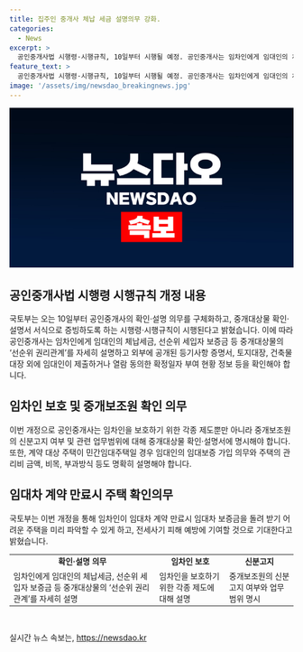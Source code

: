 ```yaml
---
title: 집주인 중개사 체납 세금 설명의무 강화.
categories:
  - News
excerpt: >
  공인중개사법 시행령·시행규칙, 10일부터 시행될 예정. 공인중개사는 임차인에게 임대인의 체납세금과 선순위 세입자 보증금 등 중개대상물의 ‘선순위 권리관계’를 자세히 설명해야. 중개대상물 확인·설명서 서식으로 증빙하도록. 임차인의 주택 보호를 위해 법에 따른 담보설정, 중개보조원의 신분고지 여부 표기 의무화될 예정.
feature_text: >
  공인중개사법 시행령·시행규칙, 10일부터 시행될 예정. 공인중개사는 임차인에게 임대인의 체납세금과 선순위 세입자 보증금 등 중개대상물의 ‘선순위 권리관계’를 자세히 설명해야. 중개대상물 확인·설명서 서식으로 증빙하도록. 임차인의 주택 보호를 위해 법에 따른 담보설정, 중개보조원의 신분고지 여부 표기 의무화될 예정.
image: '/assets/img/newsdao_breakingnews.jpg'
---
```


<p><img src="/assets/img/newsdao_breakingnews.jpg" alt="cryptoinkorea 속보" /></p>

<h2 data-ke-size="size26">공인중개사법 시행령 시행규칙 개정 내용</h2>

<p data-ke-size="size16">국토부는 오는 10일부터 공인중개사의 확인·설명 의무를 구체화하고, 중개대상물 확인·설명서 서식으로 증빙하도록 하는 시행령·시행규칙이 시행된다고 밝혔습니다. 이에 따라 공인중개사는 임차인에게 임대인의 체납세금, 선순위 세입자 보증금 등 중개대상물의 ‘선순위 권리관계’를 자세히 설명하고 외부에 공개된 등기사항 증명서, 토지대장, 건축물대장 외에 임대인이 제출하거나 열람 동의한 확정일자 부여 현황 정보 등을 확인해야 합니다.</p>

<h2 data-ke-size="size26">임차인 보호 및 중개보조원 확인 의무</h2>

<p data-ke-size="size16">이번 개정으로 공인중개사는 임차인을 보호하기 위한 각종 제도뿐만 아니라 중개보조원의 신분고지 여부 및 관련 업무범위에 대해 중개대상물 확인·설명서에 명시해야 합니다. 또한, 계약 대상 주택이 민간임대주택일 경우 임대인의 임대보증 가입 의무와 주택의 관리비 금액, 비목, 부과방식 등도 명확히 설명해야 합니다.</p>

<h2 data-ke-size="size26">임대차 계약 만료시 주택 확인의무</h2>

<p data-ke-size="size16">국토부는 이번 개정을 통해 임차인이 임대차 계약 만료시 임대차 보증금을 돌려 받기 어려운 주택을 미리 파악할 수 있게 하고, 전세사기 피해 예방에 기여할 것으로 기대한다고 밝혔습니다.</p>

<table style="width: 100%;">
<tbody>
<tr>
<td style="text-align: center; height: 17px;"><b>확인·설명 의무</b></td>
<td style="text-align: center; height: 17px;"><b>임차인 보호</b></td>
<td style="text-align: center; height: 17px;"><b>신분고지</b></td>
</tr>
<tr>
<td style="text-align: left;">임차인에게 임대인의 체납세금, 선순위 세입자 보증금 등 중개대상물의 ‘선순위 권리관계’를 자세히 설명</td>
<td style="text-align: left;">임차인을 보호하기 위한 각종 제도에 대해 설명</td>
<td style="text-align: left;">중개보조원의 신분고지 여부와 업무범위 명시</td>
</tr>
</tbody>
</table>

<p data-ke-size="size16">&nbsp;</p>
실시간 뉴스 속보는, <a href="https://newsdao.kr" rel="dofollow">https://newsdao.kr</a>


